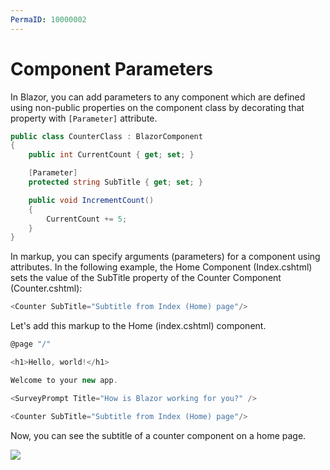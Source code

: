 ```yaml
---
PermaID: 10000002	 
---
```


# Component Parameters

In Blazor, you can add parameters to any component which are defined using non-public properties on the component class by decorating that property with `[Parameter]` attribute. 

```csharp
public class CounterClass : BlazorComponent
{
    public int CurrentCount { get; set; }

    [Parameter]
    protected string SubTitle { get; set; }

    public void IncrementCount()
    {
        CurrentCount += 5;
    }
}
```
In markup, you can specify arguments (parameters) for a component using attributes. In the following example, the Home Component (Index.cshtml) sets the value of the SubTitle property of the Counter Component (Counter.cshtml):

```csharp
<Counter SubTitle="Subtitle from Index (Home) page"/>
```

Let's add this markup to the Home (index.cshtml) component.

```csharp
@page "/"

<h1>Hello, world!</h1>

Welcome to your new app.

<SurveyPrompt Title="How is Blazor working for you?" />

<Counter SubTitle="Subtitle from Index (Home) page"/>
```

Now, you can see the subtitle of a counter component on a home page.

<img src="images/component-parameters.png">
